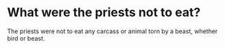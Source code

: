 # What were the priests not to eat?

The priests were not to eat any carcass or animal torn by a beast, whether bird or beast.
